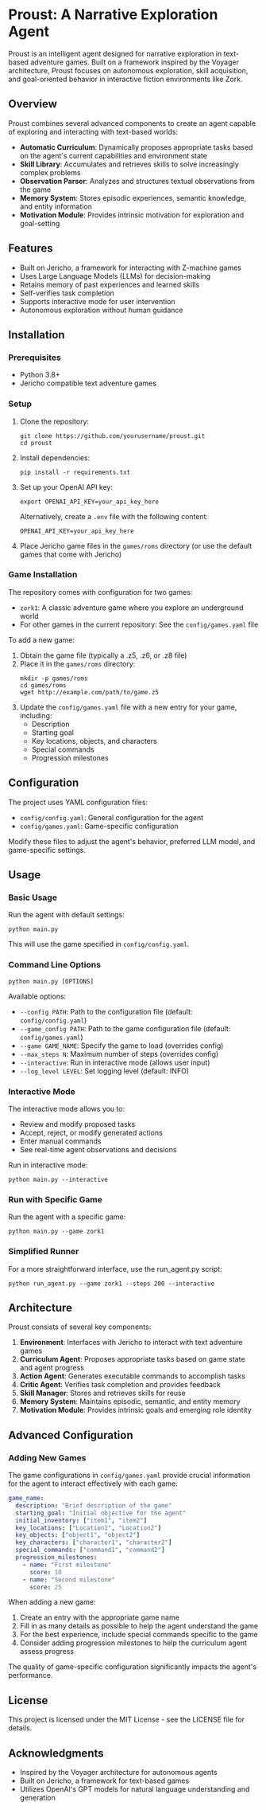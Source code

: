 # Proust: A Narrative Exploration Agent

Proust is an intelligent agent designed for narrative exploration in text-based adventure games. Built on a framework inspired by the Voyager architecture, Proust focuses on autonomous exploration, skill acquisition, and goal-oriented behavior in interactive fiction environments like Zork.

## Overview

Proust combines several advanced components to create an agent capable of exploring and interacting with text-based worlds:

- **Automatic Curriculum**: Dynamically proposes appropriate tasks based on the agent's current capabilities and environment state
- **Skill Library**: Accumulates and retrieves skills to solve increasingly complex problems
- **Observation Parser**: Analyzes and structures textual observations from the game
- **Memory System**: Stores episodic experiences, semantic knowledge, and entity information
- **Motivation Module**: Provides intrinsic motivation for exploration and goal-setting

## Features

- Built on Jericho, a framework for interacting with Z-machine games
- Uses Large Language Models (LLMs) for decision-making
- Retains memory of past experiences and learned skills
- Self-verifies task completion
- Supports interactive mode for user intervention
- Autonomous exploration without human guidance

## Installation

### Prerequisites

- Python 3.8+
- Jericho compatible text adventure games

### Setup

1. Clone the repository:
   ```
   git clone https://github.com/yourusername/proust.git
   cd proust
   ```

2. Install dependencies:
   ```
   pip install -r requirements.txt
   ```

3. Set up your OpenAI API key:
   ```
   export OPENAI_API_KEY=your_api_key_here
   ```
   Alternatively, create a `.env` file with the following content:
   ```
   OPENAI_API_KEY=your_api_key_here
   ```

4. Place Jericho game files in the `games/roms` directory (or use the default games that come with Jericho)

### Game Installation

The repository comes with configuration for two games:
- `zork1`: A classic adventure game where you explore an underground world
- For other games in the current repository: See the `config/games.yaml` file

To add a new game:

1. Obtain the game file (typically a .z5, .z6, or .z8 file)
2. Place it in the `games/roms` directory:
   ```
   mkdir -p games/roms
   cd games/roms
   wget http://example.com/path/to/game.z5
   ```
3. Update the `config/games.yaml` file with a new entry for your game, including:
   - Description
   - Starting goal
   - Key locations, objects, and characters
   - Special commands
   - Progression milestones

## Configuration

The project uses YAML configuration files:

- `config/config.yaml`: General configuration for the agent
- `config/games.yaml`: Game-specific configuration

Modify these files to adjust the agent's behavior, preferred LLM model, and game-specific settings.

## Usage

### Basic Usage

Run the agent with default settings:

```
python main.py
```

This will use the game specified in `config/config.yaml`.

### Command Line Options

```
python main.py [OPTIONS]
```

Available options:

- `--config PATH`: Path to the configuration file (default: `config/config.yaml`)
- `--game_config PATH`: Path to the game configuration file (default: `config/games.yaml`)
- `--game GAME_NAME`: Specify the game to load (overrides config)
- `--max_steps N`: Maximum number of steps (overrides config)
- `--interactive`: Run in interactive mode (allows user input)
- `--log_level LEVEL`: Set logging level (default: INFO)

### Interactive Mode

The interactive mode allows you to:
- Review and modify proposed tasks
- Accept, reject, or modify generated actions
- Enter manual commands
- See real-time agent observations and decisions

Run in interactive mode:

```
python main.py --interactive
```

### Run with Specific Game

Run the agent with a specific game:

```
python main.py --game zork1
```

### Simplified Runner

For a more straightforward interface, use the run_agent.py script:

```
python run_agent.py --game zork1 --steps 200 --interactive
```

## Architecture

Proust consists of several key components:

1. **Environment**: Interfaces with Jericho to interact with text adventure games
2. **Curriculum Agent**: Proposes appropriate tasks based on game state and agent progress
3. **Action Agent**: Generates executable commands to accomplish tasks
4. **Critic Agent**: Verifies task completion and provides feedback
5. **Skill Manager**: Stores and retrieves skills for reuse
6. **Memory System**: Maintains episodic, semantic, and entity memory
7. **Motivation Module**: Provides intrinsic goals and emerging role identity

## Advanced Configuration

### Adding New Games

The game configurations in `config/games.yaml` provide crucial information for the agent to interact effectively with each game:

```yaml
game_name:
  description: "Brief description of the game"
  starting_goal: "Initial objective for the agent"
  initial_inventory: ["item1", "item2"]
  key_locations: ["Location1", "Location2"]
  key_objects: ["object1", "object2"]
  key_characters: ["character1", "character2"]
  special_commands: ["command1", "command2"]
  progression_milestones:
    - name: "First milestone"
      score: 10
    - name: "Second milestone"
      score: 25
```

When adding a new game:

1. Create an entry with the appropriate game name
2. Fill in as many details as possible to help the agent understand the game
3. For the best experience, include special commands specific to the game
4. Consider adding progression milestones to help the curriculum agent assess progress

The quality of game-specific configuration significantly impacts the agent's performance.

## License

This project is licensed under the MIT License - see the LICENSE file for details.

## Acknowledgments

- Inspired by the Voyager architecture for autonomous agents
- Built on Jericho, a framework for text-based games
- Utilizes OpenAI's GPT models for natural language understanding and generation
